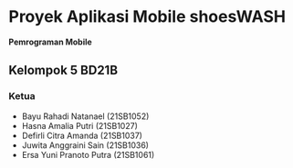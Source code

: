# Proyek Aplikasi Mobile shoesWASH
**Pemrograman Mobile**

## Kelompok 5 BD21B
### Ketua
- Bayu Rahadi Natanael (21SB1052)
- Hasna Amalia Putri (21SB1027)
- Defirli Citra Amanda (21SB1037)
- Juwita Anggraini Sain (21SB1036)
- Ersa Yuni Pranoto Putra (21SB1061)
